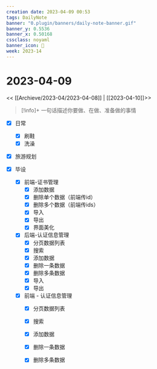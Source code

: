 ```yaml
---
creation date: 2023-04-09 00:53
tags: DailyNote
banner: "0.plugin/banners/daily-note-banner.gif"
banner_y: 0.5536
banner_x: 0.50168
cssclass: noyaml
banner_icon: 💌
week: 2023-14
---
```


# 2023-04-09

<< [[Archieve/2023-04/2023-04-08]] | [[2023-04-10]]>>


> [!info]+ 一句话描述你要做、在做、准备做的事情
> 


- [x] 日常
	- [x] 刷鞋
	- [x] 洗澡

- [x] 旅游规划

- [x] 毕设
	- [x] 前端-证书管理
		- [x] 添加数据
		- [x] 删除单个数据（前端传id）
		- [x] 删除多个数据（前端传ids）
		- [x] 导入
		- [x] 导出
		- [x] 界面美化
	- [x] 后端-认证信息管理
		- [x] 分页数据列表
		- [x] 搜索
		- [x] 添加数据
		- [x] 删除一条数据
		- [x] 删除多条数据
		- [x] 导入
		- [x] 导出
	- [x] 前端 - 认证信息管理
		- [x] 分页数据列表
		- [x] 搜索
		- [x] 添加数据
		- [x] 删除一条数据
		- [x] 删除多条数据



